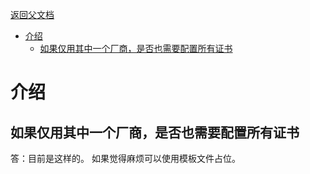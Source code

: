 [返回父文档](./index.md)

- [介绍](#介绍)
  - [如果仅用其中一个厂商，是否也需要配置所有证书](#如果仅用其中一个厂商是否也需要配置所有证书)

# 介绍

## 如果仅用其中一个厂商，是否也需要配置所有证书

答：目前是这样的。 如果觉得麻烦可以使用模板文件占位。
